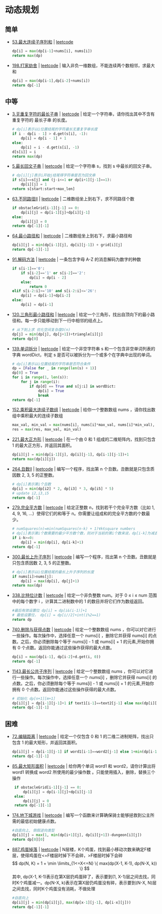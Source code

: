 # 动态规划

## 简单
- [53.最大连续子序列和](LeetCode/dp/53.%20最大子序和.py) | [leetcode](https://leetcode-cn.com/problems/maximum-subarray/)  
    
    ```python
    dp[i] = max(dp[i-1]+nums[i], nums[i])  
    return max(dp)
    ```
- [198.打家劫舍](LeetCode/dp/198.%20打家劫舍.py) | [leetcode](https://leetcode-cn.com/problems/house-robber/) | 输入非负一维数组，不能连续两个数相邻，求最大和
    ```python
    dp[i] = max(dp[i-1],dp[i-2]+nums[i]) 
    return dp[-1]
    ```


## 中等

- [3.无重复字符的最长子串](LeetCode/dp/3.无重复字符的最长子串.py) | [leetcode](https://leetcode-cn.com/problems/longest-substring-without-repeating-characters) | 给定一个字符串，请你找出其中不含有重复字符的 最长子串 的长度。
    ```python
    # dp[i]表示以i位置结尾的字符最长无重复字串长度
    if i - dp[i - 1] > d.get(s[i], -1):
        dp[i] = dp[i - 1] + 1
    else:
        dp[i] = i - d.get(s[i], -1)
    d[s[i]] = i
    return max(dp)
    ```
  
- [5.最长回文子串](LeetCode/dp/5.最长回文子串.py) | [leetcode](https://leetcode-cn.com/problems/longest-palindromic-substring) | 给定一个字符串 s，找到 s 中最长的回文子串。
    ```python
    # dp[i][j]表示i开始j结尾得字符串是否为回文串
    if s[i]==s[j] and (j-i<=1 or dp[i+1][j-1]==1):
        dp[i][j] = 1
    return s[start:start+max_len]
    ```

- [63.不同路径II](LeetCode/dp/63.%20不同路径II.py) | [leetcode](https://leetcode-cn.com/problems/unique-paths-ii/) | 二维数组坐上到右下，求不同路径个数  
    ```python
    if obstacleGrid[i-1][j-1] == 0:
        dp[i][j] = dp[i-1][j]+dp[i][j-1]
    else:
        dp[i][j] = 0
    return dp[-1][-1]
    ```

- [64.最小路径和](LeetCode/dp/64.%20最小路径和.py) | [leetcode](https://leetcode-cn.com/problems/minimum-path-sum/) | 二维数组坐上到右下，求最小路径和
    ```python
    dp[i][j] = min(dp[i-1][j], dp[i][j-1]) + grid[i][j]
    return dp[-1][-1]
    ```
- [91.解码方法](LeetCode/dp/91.解码方法.py) | [leetcode](https://leetcode-cn.com/problems/decode-ways) | 一条包含字母 A-Z 的消息解码为数字的种数
    ```python
    if s[i-1]=='0':
        if s[i-2]=='1' or s[i-2]=='2':
            dp[i] = dp[i - 2]
        else:
            return 0
    elif s[i-2:i]>='10' and s[i-2:i]<='26':
        dp[i] = dp[i-1]+dp[i-2]
    else:
        dp[i] = dp[i-1]
    ```

 - [120.三角形最小路径和](LeetCode/dp/120.%20三角形最小路径和.py) | [leetcode](https://leetcode-cn.com/problems/triangle/) | 给定一个三角形，找出自顶向下的最小路径和。每一步只能移动到下一行中相邻的结点上。
    ```python
    # 从下到上求 优化空间复杂度O(n)
    dp[j] = min(dp[j], dp[j+1])+triangle[i][j]
    return dp[0]
   ```
   
 - [139.单词拆分](LeetCode/dp/139.%20单词拆分.py) | [leetcode](https://leetcode-cn.com/problems/word-break/) | 给定一个非空字符串 s 和一个包含非空单词列表的字典 wordDict，判定 s 是否可以被拆分为一个或多个在字典中出现的单词。
    ```python
    # dp[i]表示以i位置结尾的字符串是否符合条件 
    dp = [False for _ in range(len(s) + 1)]
    dp[0] = True
    for i in range(1, len(s)):
        for j in range(i):
            if dp[d] == True and s[j:i] in wordDict:
                dp[i] = True
                break
    return dp[-1]
    ```
 - [152.乘积最大连续子数组](LeetCode/dp/152.乘积最大连续子数组.py) | [leetcode](https://leetcode-cn.com/problems/maximum-product-subarray) | 给你一个整数数组 nums ，请你找出数组中乘积最大的连续子数组
    ```python
    max_val, min_val = max(nums[i], nums[i]*max_val, nums[i]*min_val), min(nums[i], nums[i]*max_val, nums[i]*min_val)
    res = max(res, max_val, min_val)
    ```

- [221.最大正方形](LeetCode/dp/221.%20最大正方形.py) | [leetcode](https://leetcode-cn.com/problems/maximal-square/) | 在一个由 0 和 1 组成的二维矩阵内，找到只包含 1 的最大正方形，并返回其面积。
    ```python
    dp[i][j] = min(dp[i-1][j], dp[i][j-1], dp[i-1][j-1])+1
    return max(dp[i][j])  
    ```
  
- [264.丑数II](LeetCode/dp/264.%20丑数%20II.py) | [leetcode](https://leetcode-cn.com/problems/ugly-number-ii) | 编写一个程序，找出第 n 个丑数。丑数就是只包含质因数 2, 3, 5 的正整数。
    ```python
    # dp[i]表示第i个丑数
    dp[i] = min(dp[i2] * 2, dp[i3] * 3, dp[i5] * 5)
    # update i2,i3,i5
    return dp[-1]
    ```
- [279.完全平方数](LeetCode/dp/279.完全平方数.py) | [leetcode](https://leetcode-cn.com/problems/perfect-squares) | 给定正整数 n，找到若干个完全平方数（比如 1, 4, 9, 16, ...）使得它们的和等于 n。你需要让组成和的完全平方数的个数最少。
    ```python
    # numSquares(n)=min(numSquares(n-k) + 1)∀k∈square numbers
    # dp[i]表示第i个数需要的最少平方数个数，则对于当前的第i个数来说，dp[i-k]为减去平方数k后的数字需要的最少平方数个数，在+1得到dp[i]，取所有平方数情况的最小值得到最终的dp[i]
    if i-k>=0:
        dp[i] = min(dp[i], dp[i-k]+1)
    return dp[-1]
    ```
  
- [300.最长上升子序列](LeetCode/dp/300.最长上升子序列.py) | [leetcode](https://leetcode-cn.com/problems/longest-increasing-subsequence) | 编写一个程序，找出第 n 个丑数。丑数就是只包含质因数 2, 3, 5 的正整数。
    ```python
    # dp[i]表示以i位置结尾的最长上升子序列的长度
    if nums[i]>nums[j]:
        dp[i] = max(dp[i], dp[j]+1)
    return max(dp)
    ```
- [338.比特位计数](LeetCode/dp/338.比特位计数.py) | [leetcode](https://leetcode-cn.com/problems/counting-bits) | 给定一个非负整数 num。对于 0 ≤ i ≤ num 范围中的每个数字 i ，计算其二进制数中的 1 的数目并将它们作为数组返回。
    ```python
    #最后有效设置位 dp[i] = dp[i&(i-1)]+1
    # 最低设置位， dp[i] = dp[i//2]+int(i%2==1)
    return dp
    ```

- [740.删除与获得点数](LeetCode/dp/740.删除与获得点数.py) | [leetcode](https://leetcode-cn.com/problems/counting-bits) | 给定一个整数数组 nums ，你可以对它进行一些操作。每次操作中，选择任意一个 nums[i] ，删除它并获得 nums[i] 的点数。之后，你必须删除每个等于 nums[i] - 1 或 nums[i] + 1 的元素,开始你拥有 0 个点数。返回你能通过这些操作获得的最大点数。
    ```python
    dp[i] = max(dp[i-1], dp[i-2]+d.get(i, 0))
    return dp[-1]
    ```
  
- [1143.最长公共子序列](LeetCode/dp/1143.最长公共子序列.py) | [leetcode](https://leetcode-cn.com/problems/longest-common-subsequence) | 给定一个整数数组 nums ，你可以对它进行一些操作。每次操作中，选择任意一个 nums[i] ，删除它并获得 nums[i] 的点数。之后，你必须删除每个等于 nums[i] - 1 或 nums[i] + 1 的元素,开始你拥有 0 个点数。返回你能通过这些操作获得的最大点数。
    ```python
    # 初始化 dp[n+1][m+1]
    dp[i][j] = dp[i-1][j-1]+1 if text1[i-1]==text2[j-1] else max(dp[i][j-1], dp[i-1][j])
    return dp[-1][-1]
    ```

## 困难

- [72.编辑距离](LeetCode/dp/72.%20编辑距离.py) | [leetcode](https://leetcode-cn.com/problems/edit-distance) | 给定一个仅包含 0 和 1 的二维二进制矩阵，找出只包含 1 的最大矩形，并返回其面积。  
   ```python
   dp[i][j] = dp[i-1][j-1] if word1[i-1]==word2[j-1] else 1+min(dp[i-1][j], dp[i][j-1], dp[i-1][j-1])
   return dp[-1][-1]
   ```

- [85.最大矩形面积](LeetCode/dp/85.%20最大矩形面积.py) | [leetcode](https://leetcode-cn.com/problems/maximal-rectangle/) | 给你两个单词 word1 和 word2，请你计算出将 word1 转换成 word2 所使用的最少操作数 。只能使用插入，删除，替换三个操作
   ```python
    if obstacleGrid[i-1][j-1] == 0:
        dp[i][j] = dp[i-1][j]+dp[i][j-1]
    else:
        dp[i][j] = 0
    return dp[-1][-1]
   ```

- [174.地下城游戏](LeetCode/dp/174.地下城游戏.py) | [leetcode](https://leetcode-cn.com/problems/dungeon-game) | 编写一个函数来计算确保骑士能够拯救到公主所需的最低初始健康点数。
    ```python
    #自底向上, 倒叙逆向类型
    dp[i][j] = max(1, min(dp[i+1][j], dp[i][j+1])-dungeon[i][j])
    return dp[0][0]
    ```

- [887.鸡蛋掉落](LeetCode/dp/887.鸡蛋掉落.py) | [leetcode](https://leetcode-cn.com/problems/super-egg-drop) | N层楼，K个鸡蛋，找到最小移动次数来确定F楼层，使得鸡蛋在<=F楼层时掉下不会碎，>F楼层时掉下会碎  
    $$
    dp(N, K) = 1 + \min \limits_{1<=X<=N} \{ max(dp(X-1, K-1), dp(N-X, k)) \}
    $$
    其中, dp(X-1, K-1)表示在第X层扔鸡蛋碎了，表示要到(1, X-1)层之间去找，同时K个鸡蛋减一。dp(N-X, k)表示在第X层仍鸡蛋没有碎，表示要到(N-X, N)层之间去找，同时K个鸡蛋没有消耗，不做处理
    ```python
    #自底向上
    dp[i][j] = min(dp[i][j], max(dp[x-1][j-1], dp[i-x][j]))
    return dp[-1][-1]
    ```

